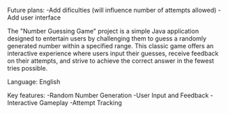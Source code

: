 Future plans: -Add dificulties (will influence number of attempts allowed) -Add user interface

The "Number Guessing Game" project is a simple Java application designed to entertain users by challenging them to guess a randomly generated number within a specified range. 
This classic game offers an interactive experience where users input their guesses, receive feedback on their attempts, and strive to achieve the correct answer in the fewest tries possible.

Language: English

Key features:
-Random Number Generation
-User Input and Feedback
-Interactive Gameplay
-Attempt Tracking
